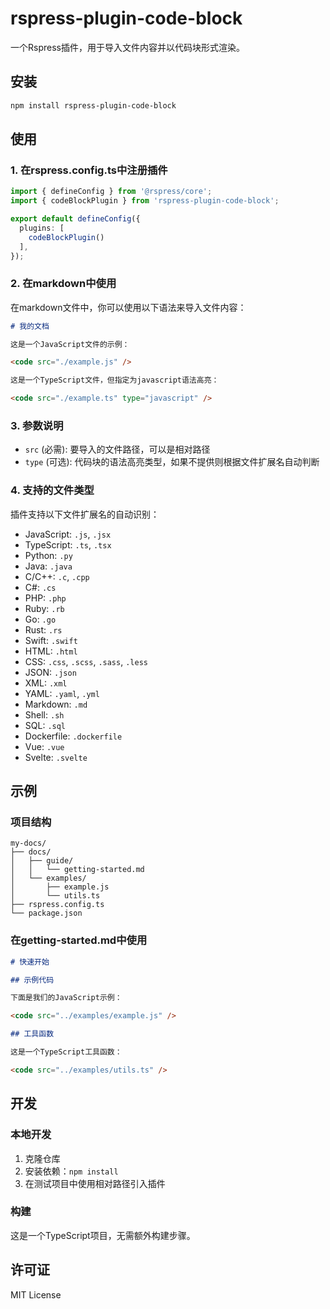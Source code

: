# rspress-plugin-code-block

一个Rspress插件，用于导入文件内容并以代码块形式渲染。

## 安装

```bash
npm install rspress-plugin-code-block
```

## 使用

### 1. 在rspress.config.ts中注册插件

```typescript
import { defineConfig } from '@rspress/core';
import { codeBlockPlugin } from 'rspress-plugin-code-block';

export default defineConfig({
  plugins: [
    codeBlockPlugin()
  ],
});
```

### 2. 在markdown中使用

在markdown文件中，你可以使用以下语法来导入文件内容：

```markdown
# 我的文档

这是一个JavaScript文件的示例：

<code src="./example.js" />

这是一个TypeScript文件，但指定为javascript语法高亮：

<code src="./example.ts" type="javascript" />
```

### 3. 参数说明

- `src` (必需): 要导入的文件路径，可以是相对路径
- `type` (可选): 代码块的语法高亮类型，如果不提供则根据文件扩展名自动判断

### 4. 支持的文件类型

插件支持以下文件扩展名的自动识别：

- JavaScript: `.js`, `.jsx`
- TypeScript: `.ts`, `.tsx`
- Python: `.py`
- Java: `.java`
- C/C++: `.c`, `.cpp`
- C#: `.cs`
- PHP: `.php`
- Ruby: `.rb`
- Go: `.go`
- Rust: `.rs`
- Swift: `.swift`
- HTML: `.html`
- CSS: `.css`, `.scss`, `.sass`, `.less`
- JSON: `.json`
- XML: `.xml`
- YAML: `.yaml`, `.yml`
- Markdown: `.md`
- Shell: `.sh`
- SQL: `.sql`
- Dockerfile: `.dockerfile`
- Vue: `.vue`
- Svelte: `.svelte`

## 示例

### 项目结构
```
my-docs/
├── docs/
│   ├── guide/
│   │   └── getting-started.md
│   └── examples/
│       ├── example.js
│       └── utils.ts
├── rspress.config.ts
└── package.json
```

### 在getting-started.md中使用
```markdown
# 快速开始

## 示例代码

下面是我们的JavaScript示例：

<code src="../examples/example.js" />

## 工具函数

这是一个TypeScript工具函数：

<code src="../examples/utils.ts" />
```

## 开发

### 本地开发

1. 克隆仓库
2. 安装依赖：`npm install`
3. 在测试项目中使用相对路径引入插件

### 构建

这是一个TypeScript项目，无需额外构建步骤。

## 许可证

MIT License